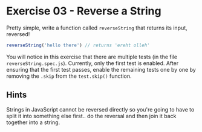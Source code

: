 # Exercise 03 - Reverse a String

Pretty simple, write a function called `reverseString` that returns its input, reversed!

```javascript
reverseString('hello there') // returns 'ereht olleh'
```

You will notice in this exercise that there are multiple tests (in the file `reverseString.spec.js`). 
Currently, only the first test is enabled. After ensuring that the first test passes, enable the remaining tests 
one by one by removing the `.skip` from the `test.skip()` function.


## Hints
Strings in JavaScript cannot be reversed directly so you're going to have to split it into something else first.. 
do the reversal and then join it back together into a string.
